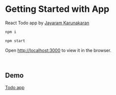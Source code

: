 # Getting Started with App

React Todo app by [Jayaram Karunakaran](https://www.linkedin.com/in/jayaram-karunakaran/)

```bash
npm i
```

```bash
npm start
```

Open [http://localhost:3000](http://localhost:3000) to view it in the browser.

<br />

## Demo

[Todo app](https://todo-app-jayjarvis.vercel.app/)
